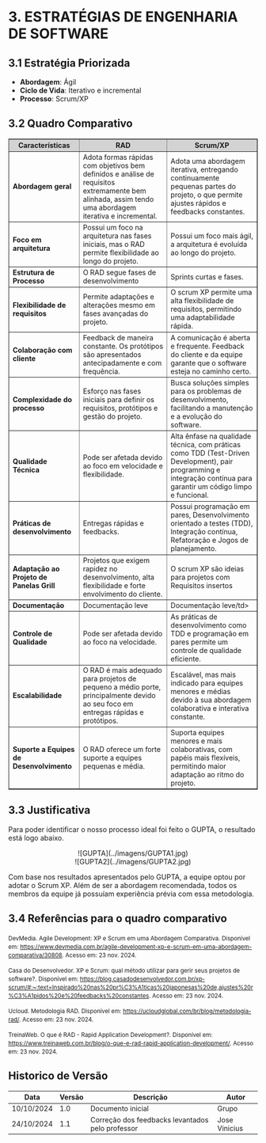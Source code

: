 # **3. ESTRATÉGIAS DE ENGENHARIA DE SOFTWARE**

## **3.1 Estratégia Priorizada**

- **Abordagem**: Ágil
- **Ciclo de Vida**: Iterativo e incremental
- **Processo**: Scrum/XP

## **3.2 Quadro Comparativo**

<table border="1">
  <thead style="background-color: #D3D3D3;">
    <tr>
      <th><strong>Características</strong></th>
      <th><strong>RAD</strong></th>
      <th><strong>Scrum/XP</strong></th>
    </tr>
  </thead>
  <tbody>
    <tr>
      <td><strong>Abordagem geral</strong></td>
      <td>Adota formas rápidas com objetivos bem definidos e análise de requisitos extremamente bem alinhada, assim tendo uma abordagem iterativa e incremental.</td>
      <td>Adota uma abordagem iterativa, entregando continuamente pequenas partes do projeto, o que permite ajustes rápidos e feedbacks constantes.</td>
    </tr>
    <tr>
      <td><strong>Foco em arquitetura</strong></td>
      <td>Possui um foco na arquitetura nas fases iniciais, mas o RAD permite flexibilidade ao longo do projeto. </td>
      <td>Possui um foco mais ágil, a arquitetura é evoluída ao longo do projeto. </td>
    </tr>
    <tr>
      <td><strong>Estrutura de Processo</strong></td>
      <td>O RAD segue fases de desenvolvimento </td>
      <td>Sprints curtas e fases. </td>
    </tr>
    <tr>
      <td><strong>Flexibilidade de requisitos</strong></td>
      <td>Permite adaptações e alterações mesmo em fases avançadas do projeto.</td>
      <td>O scrum XP permite uma alta flexibilidade de requisitos, permitindo uma adaptabilidade rápida.</td>
    </tr>
    <tr>
      <td><strong>Colaboração com cliente</strong></td>
      <td>Feedback de maneira constante. Os protótipos são apresentados antecipadamente e com frequência.</td>
      <td>A comunicação é aberta e frequente. Feedback do cliente e da equipe garante que o software esteja no caminho certo.</td>
    </tr>
    <tr>
      <td><strong>Complexidade do processo</strong></td>
      <td>Esforço nas fases iniciais para  definir os requisitos, protótipos e gestão do projeto. </td>
      <td>Busca soluções simples para os problemas de desenvolvimento, facilitando a manutenção e a evolução do software.</td>
    </tr>
    <tr>
      <td><strong>Qualidade Técnica</strong></td>
      <td>Pode ser afetada devido ao foco em velocidade e flexibilidade.</td>
      <td>Alta ênfase na qualidade técnica, com práticas como TDD (Test-Driven Development), pair programming e integração contínua para garantir um código limpo e funcional.</td>
    </tr>
    <tr>
      <td><strong>Práticas de desenvolvimento</strong></td>
      <td>Entregas rápidas e feedbacks.</td>
      <td>Possui programação em pares, Desenvolvimento orientado a testes (TDD), Integração contínua, Refatoração e Jogos de planejamento.</td>
    </tr>
    <tr>
      <td><strong>Adaptação ao Projeto de Panelas Grill</strong></td>
      <td>Projetos que exigem rapidez no desenvolvimento, alta flexibilidade e forte envolvimento do cliente.</td>
      <td>O scrum XP são ideias para projetos com Requisitos insertos </td>
    </tr>
    <tr>
      <td><strong>Documentação</strong></td>
      <td>Documentação leve</td>
      <td>Documentação leve/td>
    </tr>
    <tr>
      <td><strong>Controle de Qualidade</strong></td>
      <td>Pode ser afetada devido ao foco na velocidade.</td>
      <td>As práticas de desenvolvimento como TDD e programação em pares permite um controle de qualidade eficiente. </td>
    </tr>
    <tr>
      <td><strong>Escalabilidade</strong></td>
      <td>O RAD é mais adequado para projetos de pequeno a médio porte, principalmente devido ao seu foco em entregas rápidas e protótipos.</td>
      <td>Escalável, mas mais indicado para equipes menores e médias devido à sua abordagem colaborativa e interativa constante. </td>
    </tr>
    <tr>
      <td><strong>Suporte a Equipes de Desenvolvimento</strong></td>
      <td>O RAD oferece um forte suporte a equipes pequenas e média.</td>
      <td>Suporta equipes menores e mais colaborativas, com papéis mais flexíveis, permitindo maior adaptação ao ritmo do projeto. </td>
    </tr>
  </tbody>
</table>


## **3.3 Justificativa**

Para poder identificar o nosso processo ideal foi feito o GUPTA, o resultado está logo abaixo.
<center>
  ![GUPTA](../imagens/GUPTA1.jpg)
</center>
<center>
  ![GUPTA2](../imagens/GUPTA2.jpg)
</center>

Com base nos resultados apresentados pelo GUPTA, a equipe optou por adotar o Scrum XP. Além de ser a abordagem recomendada, todos os membros da equipe já possuíam experiência prévia com essa metodologia.

## **3.4 Referências para o quadro comparativo**
<small>DevMedia. Agile Development: XP e Scrum em uma Abordagem Comparativa. Disponível em: <https://www.devmedia.com.br/agile-development-xp-e-scrum-em-uma-abordagem-comparativa/30808>. Acesso em: 23 nov. 2024.</small>

<small>Casa do Desenvolvedor. XP e Scrum: qual método utilizar para gerir seus projetos de software?. Disponível em: <https://blog.casadodesenvolvedor.com.br/xp-scrum/#:~:text=Inspirado%20nas%20pr%C3%A1ticas%20japonesas%20de,ajustes%20r%C3%A1pidos%20e%20feedbacks%20constantes>. Acesso em: 23 nov. 2024.</small>

<small>Ucloud. Metodologia RAD. Disponível em: <https://ucloudglobal.com/br/blog/metodologia-rad/>. Acesso em: 23 nov. 2024.</small>

<small>TreinaWeb. O que é RAD - Rapid Application Development?. Disponível em: <https://www.treinaweb.com.br/blog/o-que-e-rad-rapid-application-development/>. Acesso em: 23 nov. 2024.</small>


## Historico de Versão 
| Data       | Versão | Descrição                                             | Autor      |
|------------|--------|-------------------------------------------------------|------------|
| 10/10/2024 | 1.0    | Documento inicial  | Grupo    |
| 24/10/2024 | 1.1    | Correção dos feedbacks levantados pelo professor  |   Jose Vinicius      |